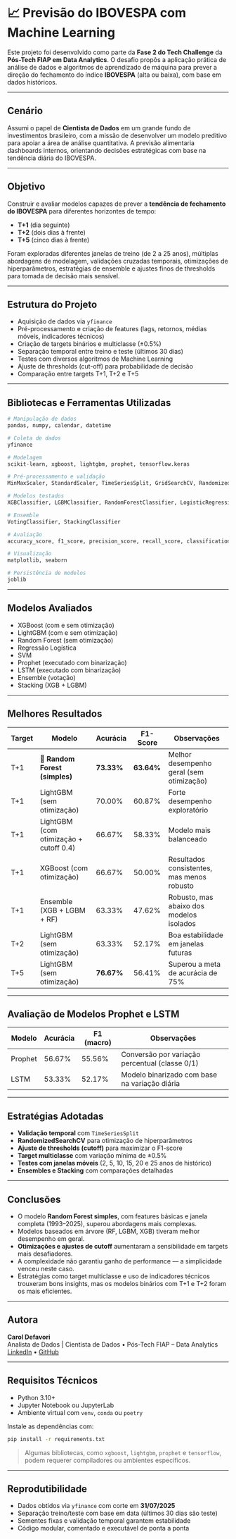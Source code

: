 # 📈 Previsão do IBOVESPA com Machine Learning

Este projeto foi desenvolvido como parte da **Fase 2 do Tech Challenge** da **Pós-Tech FIAP em Data Analytics**. O desafio propôs a aplicação prática de análise de dados e algoritmos de aprendizado de máquina para prever a direção do fechamento do índice **IBOVESPA** (alta ou baixa), com base em dados históricos.

---

## Cenário

Assumi o papel de **Cientista de Dados** em um grande fundo de investimentos brasileiro, com a missão de desenvolver um modelo preditivo para apoiar a área de análise quantitativa. A previsão alimentaria dashboards internos, orientando decisões estratégicas com base na tendência diária do IBOVESPA.

---

## Objetivo

Construir e avaliar modelos capazes de prever a **tendência de fechamento do IBOVESPA** para diferentes horizontes de tempo:

- **T+1** (dia seguinte)
- **T+2** (dois dias à frente)
- **T+5** (cinco dias à frente)

Foram exploradas diferentes janelas de treino (de 2 a 25 anos), múltiplas abordagens de modelagem, validações cruzadas temporais, otimizações de hiperparâmetros, estratégias de ensemble e ajustes finos de thresholds para tomada de decisão mais sensível.

---

## Estrutura do Projeto

- Aquisição de dados via `yfinance`
- Pré-processamento e criação de features (lags, retornos, médias móveis, indicadores técnicos)
- Criação de targets binários e multiclasse (±0.5%)
- Separação temporal entre treino e teste (últimos 30 dias)
- Testes com diversos algoritmos de Machine Learning
- Ajuste de thresholds (cut-off) para probabilidade de decisão
- Comparação entre targets T+1, T+2 e T+5

---

## Bibliotecas e Ferramentas Utilizadas

```python
# Manipulação de dados
pandas, numpy, calendar, datetime

# Coleta de dados
yfinance

# Modelagem
scikit-learn, xgboost, lightgbm, prophet, tensorflow.keras

# Pré-processamento e validação
MinMaxScaler, StandardScaler, TimeSeriesSplit, GridSearchCV, RandomizedSearchCV

# Modelos testados
XGBClassifier, LGBMClassifier, RandomForestClassifier, LogisticRegression, SVC, LSTM, Prophet

# Ensemble
VotingClassifier, StackingClassifier

# Avaliação
accuracy_score, f1_score, precision_score, recall_score, classification_report, confusion_matrix

# Visualização
matplotlib, seaborn

# Persistência de modelos
joblib
```

---

## Modelos Avaliados

- XGBoost (com e sem otimização)
- LightGBM (com e sem otimização)
- Random Forest (sem otimização)
- Regressão Logística
- SVM
- Prophet (executado com binarização)
- LSTM (executado com binarização)
- Ensemble (votação)
- Stacking (XGB + LGBM)

---

## Melhores Resultados

| Target | Modelo                        | Acurácia | F1-Score | Observações                                |
|--------|-------------------------------|----------|----------|--------------------------------------------|
| T+1    | 🥇 **Random Forest (simples)** | **73.33%** | **63.64%** | Melhor desempenho geral (sem otimização)   |
| T+1    | LightGBM (sem otimização)     | 70.00%   | 60.87%   | Forte desempenho exploratório              |
| T+1    | LightGBM (com otimização + cutoff 0.4) | 66.67% | 58.33% | Modelo mais balanceado                     |
| T+1    | XGBoost (com otimização)      | 66.67%   | 50.00%   | Resultados consistentes, mas menos robusto |
| T+1    | Ensemble (XGB + LGBM + RF)    | 63.33%   | 47.62%   | Robusto, mas abaixo dos modelos isolados   |
| T+2    | LightGBM (sem otimização)     | 63.33%   | 52.17%   | Boa estabilidade em janelas futuras        |
| T+5    | LightGBM (sem otimização)     | **76.67%** | 56.41% | Superou a meta de acurácia de 75%          |

---

## Avaliação de Modelos Prophet e LSTM

| Modelo   | Acurácia | F1 (macro) | Observações                                      |
|----------|----------|------------|--------------------------------------------------|
| Prophet  | 56.67%   | 55.56%     | Conversão por variação percentual (classe 0/1)   |
| LSTM     | 53.33%   | 52.17%     | Modelo binarizado com base na variação diária    |

---

## Estratégias Adotadas

- **Validação temporal** com `TimeSeriesSplit`
- **RandomizedSearchCV** para otimização de hiperparâmetros
- **Ajuste de thresholds (cutoff)** para maximizar o F1-score
- **Target multiclasse** com variação mínima de ±0.5%
- **Testes com janelas móveis** (2, 5, 10, 15, 20 e 25 anos de histórico)
- **Ensembles e Stacking** com comparações detalhadas

---

## Conclusões

- O modelo **Random Forest simples**, com features básicas e janela completa (1993–2025), superou abordagens mais complexas.
- Modelos baseados em árvore (RF, LGBM, XGB) tiveram melhor desempenho em geral.
- **Otimizações e ajustes de cutoff** aumentaram a sensibilidade em targets mais desafiadores.
- A complexidade não garantiu ganho de performance — a simplicidade venceu neste caso.
- Estratégias como target multiclasse e uso de indicadores técnicos trouxeram bons insights, mas os modelos binários com T+1 e T+2 foram os mais eficientes.

---

## Autora

**Carol Defavori**  
Analista de Dados | Cientista de Dados • Pós-Tech FIAP – Data Analytics  
[LinkedIn](https://www.linkedin.com/in/caroldefavori) • [GitHub](https://github.com/caroldefavori)

---

## Requisitos Técnicos

- Python 3.10+
- Jupyter Notebook ou JupyterLab
- Ambiente virtual com `venv`, `conda` ou `poetry`

Instale as dependências com:

```bash
pip install -r requirements.txt
```

> Algumas bibliotecas, como `xgboost`, `lightgbm`, `prophet` e `tensorflow`, podem requerer compiladores ou ambientes específicos.

---

## Reprodutibilidade

- Dados obtidos via `yfinance` com corte em **31/07/2025**
- Separação treino/teste com base em data (últimos 30 dias são teste)
- Sementes fixas e validação temporal garantem estabilidade
- Código modular, comentado e executável de ponta a ponta
